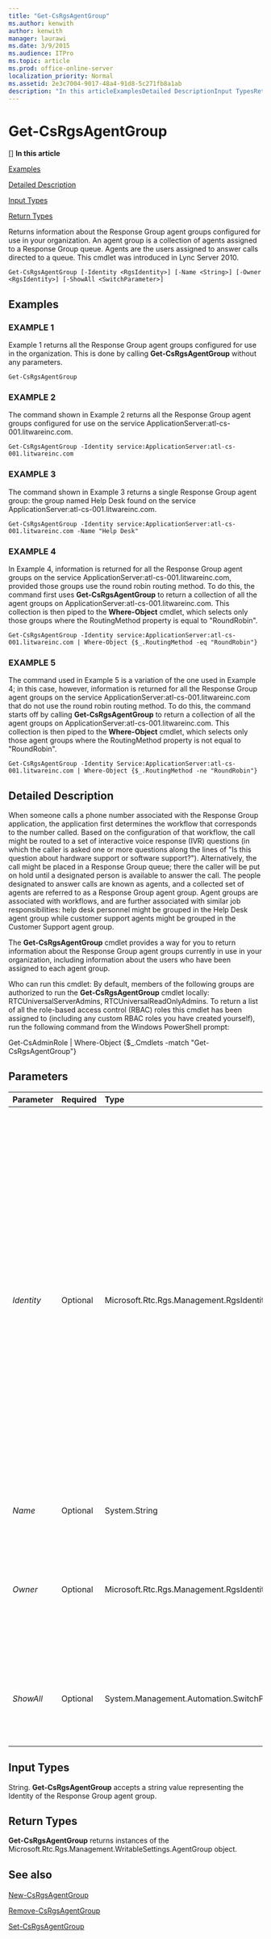 ```yaml
---
title: "Get-CsRgsAgentGroup"
ms.author: kenwith
author: kenwith
manager: laurawi
ms.date: 3/9/2015
ms.audience: ITPro
ms.topic: article
ms.prod: office-online-server
localization_priority: Normal
ms.assetid: 2e3c7004-9017-48a4-91d8-5c271fb8a1ab
description: "In this articleExamplesDetailed DescriptionInput TypesReturn Types"
---
```


# Get-CsRgsAgentGroup
[]
 **In this article**
  
[Examples](#sectionSection0)
  
[Detailed Description](#sectionSection1)
  
[Input Types](#sectionSection2)
  
[Return Types](#sectionSection3)
  
Returns information about the Response Group agent groups configured for use in your organization. An agent group is a collection of agents assigned to a Response Group queue. Agents are the users assigned to answer calls directed to a queue. This cmdlet was introduced in Lync Server 2010.
  
```
Get-CsRgsAgentGroup [-Identity <RgsIdentity>] [-Name <String>] [-Owner <RgsIdentity>] [-ShowAll <SwitchParameter>]
```

## Examples
<a name="sectionSection0"> </a>

### EXAMPLE 1

Example 1 returns all the Response Group agent groups configured for use in the organization. This is done by calling **Get-CsRgsAgentGroup** without any parameters. 
  
```
Get-CsRgsAgentGroup
```

### EXAMPLE 2

The command shown in Example 2 returns all the Response Group agent groups configured for use on the service ApplicationServer:atl-cs-001.litwareinc.com.
  
```
Get-CsRgsAgentGroup -Identity service:ApplicationServer:atl-cs-001.litwareinc.com
```

### EXAMPLE 3

The command shown in Example 3 returns a single Response Group agent group: the group named Help Desk found on the service ApplicationServer:atl-cs-001.litwareinc.com.
  
```
Get-CsRgsAgentGroup -Identity service:ApplicationServer:atl-cs-001.litwareinc.com -Name "Help Desk"
```

### EXAMPLE 4

In Example 4, information is returned for all the Response Group agent groups on the service ApplicationServer:atl-cs-001.litwareinc.com, provided those groups use the round robin routing method. To do this, the command first uses **Get-CsRgsAgentGroup** to return a collection of all the agent groups on ApplicationServer:atl-cs-001.litwareinc.com. This collection is then piped to the **Where-Object** cmdlet, which selects only those groups where the RoutingMethod property is equal to "RoundRobin". 
  
```
Get-CsRgsAgentGroup -Identity service:ApplicationServer:atl-cs-001.litwareinc.com | Where-Object {$_.RoutingMethod -eq "RoundRobin"}
```

### EXAMPLE 5

The command used in Example 5 is a variation of the one used in Example 4; in this case, however, information is returned for all the Response Group agent groups on the service ApplicationServer:atl-cs-001.litwareinc.com that do not use the round robin routing method. To do this, the command starts off by calling **Get-CsRgsAgentGroup** to return a collection of all the agent groups on ApplicationServer:atl-cs-001.litwareinc.com. This collection is then piped to the **Where-Object** cmdlet, which selects only those agent groups where the RoutingMethod property is not equal to "RoundRobin". 
  
```
Get-CsRgsAgentGroup -Identity Service:ApplicationServer:atl-cs-001.litwareinc.com | Where-Object {$_.RoutingMethod -ne "RoundRobin"}
```

## Detailed Description
<a name="sectionSection1"> </a>

When someone calls a phone number associated with the Response Group application, the application first determines the workflow that corresponds to the number called. Based on the configuration of that workflow, the call might be routed to a set of interactive voice response (IVR) questions (in which the caller is asked one or more questions along the lines of "Is this question about hardware support or software support?"). Alternatively, the call might be placed in a Response Group queue; there the caller will be put on hold until a designated person is available to answer the call. The people designated to answer calls are known as agents, and a collected set of agents are referred to as a Response Group agent group. Agent groups are associated with workflows, and are further associated with similar job responsibilities: help desk personnel might be grouped in the Help Desk agent group while customer support agents might be grouped in the Customer Support agent group.
  
The **Get-CsRgsAgentGroup** cmdlet provides a way for you to return information about the Response Group agent groups currently in use in your organization, including information about the users who have been assigned to each agent group. 
  
Who can run this cmdlet: By default, members of the following groups are authorized to run the **Get-CsRgsAgentGroup** cmdlet locally: RTCUniversalServerAdmins, RTCUniversalReadOnlyAdmins. To return a list of all the role-based access control (RBAC) roles this cmdlet has been assigned to (including any custom RBAC roles you have created yourself), run the following command from the Windows PowerShell prompt: 
  
Get-CsAdminRole | Where-Object {$_.Cmdlets -match "Get-CsRgsAgentGroup"}
  
## Parameters
<a name="sectionSection1"> </a>

|**Parameter**|**Required**|**Type**|**Description**|
|:-----|:-----|:-----|:-----|
| _Identity_ <br/> |Optional  <br/> |Microsoft.Rtc.Rgs.Management.RgsIdentity  <br/> |Represents either the Identity of the service where the Response Group agent group is hosted or the full Identity of the agent group itself. If you specify the service Identity (for example, service:ApplicationServer:atl-cs-001.litwareinc.com) then all the agent groups hosted on that service will be returned. If you specify the Identity of the group, then only the specified agent group will be returned. Note that the Identity of an agent group consists of the service Identity followed by a globally unique identifier (GUID); for example: service:ApplicationServer:atl-cs-001.litwareinc.com/1987d3c2-4544-489d-bbe3-59f79f530a83.  <br/> An alternate way to return a single group is to specify the service Identity, then include the Name parameter and the agent group name. That enables you to retrieve a specific agent group without having to know the GUID assigned to that group.  <br/> If called without any parameters, **Get-CsRgsAgentGroup** returns a collection of all the agent groups configured for use in your organization.  <br/> |
| _Name_ <br/> |Optional  <br/> |System.String  <br/> |Unique name given to the agent group at the time the group was created.  <br/> |
| _Owner_ <br/> |Optional  <br/> |Microsoft.Rtc.Rgs.Management.RgsIdentity  <br/> |Fully qualified domain name of the pool that "owns" the agent group. The Owner pool ID and the Pool ID of an agent group are typically the same. However, if a group needs to temporarily be moved (perhaps in a disaster recovery procedure) then the Pool ID will change. However, the Owner ID will continue to point to the original pool.  <br/> |
| _ShowAll_ <br/> |Optional  <br/> |System.Management.Automation.SwitchParameter  <br/> |When present, shows all the Response Group agent groups, including those groups where the Owner pool ID and the Pool ID are different. By default, Get-CsRgsAgentGroup only returns information about agent groups where the Owner pool ID and the Pool ID are identical.  <br/> |
   
## Input Types
<a name="sectionSection2"> </a>

String. **Get-CsRgsAgentGroup** accepts a string value representing the Identity of the Response Group agent group. 
  
## Return Types
<a name="sectionSection3"> </a>

 **Get-CsRgsAgentGroup** returns instances of the Microsoft.Rtc.Rgs.Management.WritableSettings.AgentGroup object. 
  
## See also
<a name="sectionSection3"> </a>

#### 

[New-CsRgsAgentGroup](new-csrgsagentgroup.md)
  
[Remove-CsRgsAgentGroup](remove-csrgsagentgroup.md)
  
[Set-CsRgsAgentGroup](set-csrgsagentgroup.md)

